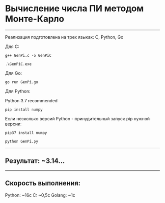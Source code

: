 # Вычисление числа ПИ методом Монте-Карло

---
Реализация подготовлена на трех языках: C, Python, Go

Для С: <p> </p>
`g++ GenPi.c -o GenPiC` <p> </p>
`.\GenPiC.exe`

Для Go:<p> </p>
`go run GenPi.go`

Для Python:<p> </p>
Python 3.7 recommended<p> </p>
`pip install numpy`

Если несколько версий Python - принудительный запуск pip нужной версии:<p> </p>
`pip37 install numpy`<p> </p>
`python GenPi.py`

---

## Результат: ~3.14...

---

## Скорость выполнения:
Python: ~16с
C: ~0,5с
Golang: ~1c
